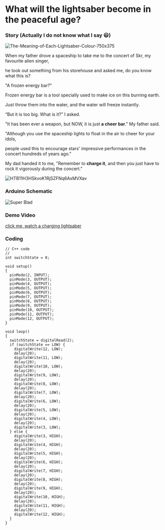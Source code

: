 # What will the lightsaber become in the peaceful age?
### Story (Actually I do not know what I say 😃)
![The-Meaning-of-Each-Lightsaber-Colour-750x375](https://user-images.githubusercontent.com/81423727/136021102-9e28ff95-3514-4542-b929-ac83197eb980.png)

When my father drove a spaceship to take me to the concert of Skr, my favourite alien singer,

he took out something from his storehouse and asked me, do you know what this is?

"A frozen energy bar?" 

Frozen energy bar is a tool specially used to make ice on this burning earth. 

Just throw them into the water, and the water will freeze instantly.

“But it is too big. What is it?” I asked.

"It has been ever a weapon, but NOW, it is just **a cheer bar**." My father said.

"Although you use the spaceship lights to float in the air to cheer for your idols, 

people used this to encourage stars' impressive performances in the concert hundreds of years ago."

My dad handed it to me, "Remember to **charge it**, and then you just have to rock it vigorously during the concert."

![HTB11H3HSkvoK1RjSZFNq6AxMVXav](https://user-images.githubusercontent.com/81423727/136028080-73d546ac-1836-47c0-b9a6-03be83981c72.jpg)

### Arduino Schematic
![Super Blad](https://user-images.githubusercontent.com/81423727/136033763-d29fa5f6-0ade-428b-9a32-f2f2143bc3c1.png)

### Demo Video
[click me, watch a charging lightsaber](https://youtu.be/dIuYnRYtrtQ)

### Coding
```
// C++ code
//
int switchState = 0;

void setup()
{
  pinMode(2, INPUT);
  pinMode(3, OUTPUT);
  pinMode(4, OUTPUT);
  pinMode(5, OUTPUT);
  pinMode(6, OUTPUT);
  pinMode(7, OUTPUT);
  pinMode(8, OUTPUT);
  pinMode(9, OUTPUT);
  pinMode(10, OUTPUT);
  pinMode(11, OUTPUT);
  pinMode(12, OUTPUT);
}

void loop()
{
  switchState = digitalRead(2);
  if (switchState == LOW) {
    digitalWrite(12, LOW);
    delay(20);
    digitalWrite(11, LOW);
    delay(20);
    digitalWrite(10, LOW);
    delay(20);
    digitalWrite(9, LOW);
    delay(20);
    digitalWrite(8, LOW);
    delay(20);
    digitalWrite(7, LOW);
    delay(20);
    digitalWrite(6, LOW);
    delay(20);
    digitalWrite(5, LOW);
    delay(20);
    digitalWrite(4, LOW);
    delay(20);
    digitalWrite(3, LOW);
  } else {
    digitalWrite(3, HIGH);
    delay(20);
    digitalWrite(4, HIGH);
    delay(20);
    digitalWrite(5, HIGH);
    delay(20);
    digitalWrite(6, HIGH);
    delay(20);
    digitalWrite(7, HIGH);
    delay(20);
    digitalWrite(8, HIGH);
    delay(20);
    digitalWrite(9, HIGH);
    delay(20);
    digitalWrite(10, HIGH);
    delay(20);
    digitalWrite(11, HIGH);
    delay(20);
    digitalWrite(12, HIGH);
  }
}
```
